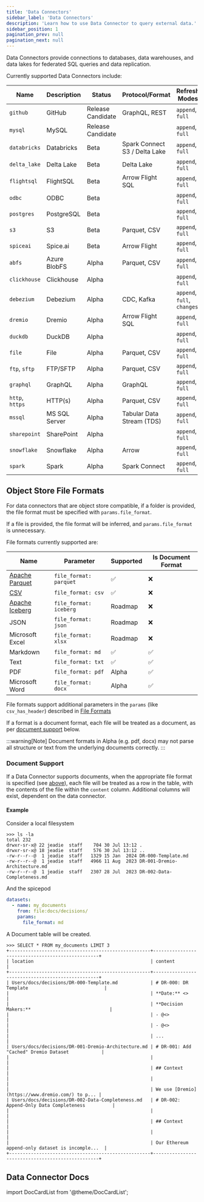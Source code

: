 ```yaml
---
title: 'Data Connectors'
sidebar_label: 'Data Connectors'
description: 'Learn how to use Data Connector to query external data.'
sidebar_position: 1
pagination_prev: null
pagination_next: null
---
```


Data Connectors provide connections to databases, data warehouses, and data lakes for federated SQL queries and data replication.

Currently supported Data Connectors include:

| Name            | Description   | Status            | Protocol/Format                     | Refresh Modes               | Supports [Ingestion][ingestion] | Supports Documents |
| --------------- | ------------- | ----------------- | ----------------------------------- | --------------------------- | ------------------------------- | ------------------ |
| `github`        | GitHub        | Release Candidate | GraphQL, REST                       | `append`, `full`            | ❌                             | ❌                 |
| `mysql`         | MySQL         | Release Candidate |                                     | `append`, `full`            | Roadmap                         | ❌                 |
| `databricks`    | Databricks    | Beta              | Spark Connect <br/> S3 / Delta Lake | `append`, `full`            | Roadmap                         | ❌                 |
| `delta_lake`    | Delta Lake    | Beta              | Delta Lake                          | `append`, `full`            | Roadmap                         | ❌                 |
| `flightsql`     | FlightSQL     | Beta              | Arrow Flight SQL                    | `append`, `full`            | ❌                             | ❌                 |
| `odbc`          | ODBC          | Beta              |                                     | `append`, `full`            | ❌                             | ❌                 |
| `postgres`      | PostgreSQL    | Beta              |                                     | `append`, `full`            | Roadmap                         | ❌                 |
| `s3`            | S3            | Beta              | Parquet, CSV                        | `append`, `full`            | Roadmap                         | ✅                 |
| `spiceai`       | Spice.ai      | Beta              | Arrow Flight                        | `append`, `full`            | ✅                             | ❌                 |
| `abfs`          | Azure BlobFS  | Alpha             | Parquet, CSV                        | `append`, `full`            | Roadmap                         | ✅                 |
| `clickhouse`    | Clickhouse    | Alpha             |                                     | `append`, `full`            | ❌                             | ❌                 |
| `debezium`      | Debezium      | Alpha             | CDC, Kafka                          | `append`, `full`, `changes` | ❌                             | ❌                 |
| `dremio`        | Dremio        | Alpha             | Arrow Flight SQL                    | `append`, `full`            | ❌                             | ❌                 |
| `duckdb`        | DuckDB        | Alpha             |                                     | `append`, `full`            | ❌                             | ❌                 |
| `file`          | File          | Alpha             | Parquet, CSV                        | `append`, `full`            | Roadmap                         | ✅                 |
| `ftp`, `sftp`   | FTP/SFTP      | Alpha             | Parquet, CSV                        | `append`, `full`            | ❌                             | ✅                 |
| `graphql`       | GraphQL       | Alpha             | GraphQL                             | `append`, `full`            | ❌                             | ❌                 |
| `http`, `https` | HTTP(s)       | Alpha             | Parquet, CSV                        | `append`, `full`            | ❌                             | ❌                 |
| `mssql`         | MS SQL Server | Alpha             | Tabular Data Stream (TDS)           | `append`, `full`            | ❌                             | ❌                 |
| `sharepoint`    | SharePoint    | Alpha             |                                     | `append`, `full`            | ❌                             | ✅                 |
| `snowflake`     | Snowflake     | Alpha             | Arrow                               | `append`, `full`            | Roadmap                         | ❌                 |
| `spark`         | Spark         | Alpha             | Spark Connect                       | `append`, `full`            | ❌                             | ❌                 |

[ingestion]: https://docs.spiceai.org/features/data-ingestion

## Object Store File Formats

For data connectors that are object store compatible, if a folder is provided, the file format must be specified with `params.file_format`.

If a file is provided, the file format will be inferred, and `params.file_format` is unnecessary.

File formats currently supported are:

| Name                                          | Parameter              | Supported | Is Document Format |
| --------------------------------------------- | ---------------------- | --------- | ------------------ |
| [Apache Parquet](https://parquet.apache.org/) | `file_format: parquet` | ✅        | ❌                 |
| [CSV](/reference/file_format.md#csv)          | `file_format: csv`     | ✅        | ❌                 |
| [Apache Iceberg](https://iceberg.apache.org/) | `file_format: iceberg` | Roadmap   | ❌                 |
| JSON                                          | `file_format: json`    | Roadmap   | ❌                 |
| Microsoft Excel                               | `file_format: xlsx`    | Roadmap   | ❌                 |
| Markdown                                      | `file_format: md`      | ✅        | ✅                 |
| Text                                          | `file_format: txt`     | ✅        | ✅                 |
| PDF                                           | `file_format: pdf`     | Alpha     | ✅                 |
| Microsoft Word                                | `file_format: docx`    | Alpha     | ✅                 |

File formats support additional parameters in the `params` (like `csv_has_header`) described in [File Formats](/reference/file_format)

If a format is a document format, each file will be treated as a document, as per [document support](#document-support) below.

:::warning[Note]
Document formats in Alpha (e.g. pdf, docx) may not parse all structure or text from the underlying documents correctly.
:::

### Document Support

If a Data Connector supports documents, when the appropriate file format is specified (see [above](#object-store-file-formats)), each file will be treated as a row in the table, with the contents of the file within the `content` column. Additional columns will exist, dependent on the data connector.

#### Example

Consider a local filesystem

```shell
>>> ls -la
total 232
drwxr-sr-x@ 22 jeadie  staff    704 30 Jul 13:12 .
drwxr-sr-x@ 18 jeadie  staff    576 30 Jul 13:12 ..
-rw-r--r--@  1 jeadie  staff   1329 15 Jan  2024 DR-000-Template.md
-rw-r--r--@  1 jeadie  staff   4966 11 Aug  2023 DR-001-Dremio-Architecture.md
-rw-r--r--@  1 jeadie  staff   2307 28 Jul  2023 DR-002-Data-Completeness.md
```

And the spicepod

```yaml
datasets:
  - name: my_documents
    from: file:docs/decisions/
    params:
      file_format: md
```

A Document table will be created.

```shell
>>> SELECT * FROM my_documents LIMIT 3
+----------------------------------------------------+--------------------------------------------------+
| location                                           | content                                          |
+----------------------------------------------------+--------------------------------------------------+
| Users/docs/decisions/DR-000-Template.md            | # DR-000: DR Template                            |
|                                                    | **Date:** <>                                     |
|                                                    | **Decision Makers:**                             |
|                                                    | - @<>                                            |
|                                                    | - @<>                                            |
|                                                    | ...                                              |
| Users/docs/decisions/DR-001-Dremio-Architecture.md | # DR-001: Add "Cached" Dremio Dataset            |
|                                                    |                                                  |
|                                                    | ## Context                                       |
|                                                    |                                                  |
|                                                    | We use [Dremio](https://www.dremio.com/) to p... |
| Users/docs/decisions/DR-002-Data-Completeness.md   | # DR-002: Append-Only Data Completeness          |
|                                                    |                                                  |
|                                                    | ## Context                                       |
|                                                    |                                                  |
|                                                    | Our Ethereum append-only dataset is incomple...  |
+----------------------------------------------------+--------------------------------------------------+
```

## Data Connector Docs

import DocCardList from '@theme/DocCardList';

<DocCardList />
